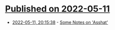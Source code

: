 # [Published on 2022-05-11](index.md)

* [2022-05-11, 20:15:38](https://news.ycombinator.com/item?id=31345163) - [Some Notes on 'Asshat'](https://www.merriam-webster.com/words-at-play/some-notes-on-asshat-word-history)
